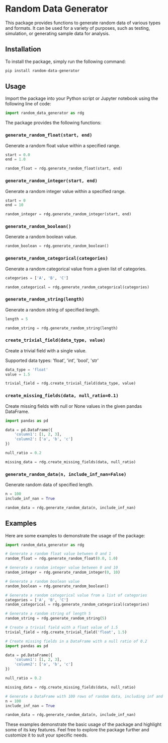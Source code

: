 # Random Data Generator

This package provides functions to generate random data of various types and formats. It can be used for a variety of purposes, such as testing, simulation, or generating sample data for analysis.

## Installation

To install the package, simply run the following command:

```bash
pip install random-data-generator
```

## Usage

Import the package into your Python script or Jupyter notebook using the following line of code:

```python
import random_data_generator as rdg
```

The package provides the following functions:

### `generate_random_float(start, end)`

Generate a random float value within a specified range.

```python
start = 0.0
end = 1.0

random_float = rdg.generate_random_float(start, end)
```

### `generate_random_integer(start, end)`

Generate a random integer value within a specified range.

```python
start = 0
end = 10

random_integer = rdg.generate_random_integer(start, end)
```

### `generate_random_boolean()`

Generate a random boolean value.

```python
random_boolean = rdg.generate_random_boolean()
```

### `generate_random_categorical(categories)`

Generate a random categorical value from a given list of categories.

```python
categories = ['A', 'B', 'C']

random_categorical = rdg.generate_random_categorical(categories)
```

### `generate_random_string(length)`

Generate a random string of specified length.

```python
length = 5

random_string = rdg.generate_random_string(length)
```

### `create_trivial_field(data_type, value)`

Create a trivial field with a single value.

Supported data types: 'float', 'int', 'bool', 'str'

```python
data_type = 'float'
value = 1.5

trivial_field = rdg.create_trivial_field(data_type, value)
```

### `create_missing_fields(data, null_ratio=0.1)`

Create missing fields with null or None values in the given pandas DataFrame.

```python
import pandas as pd

data = pd.DataFrame({
    'column1': [1, 2, 3],
    'column2': ['a', 'b', 'c']
})

null_ratio = 0.2

missing_data = rdg.create_missing_fields(data, null_ratio)
```

### `generate_random_data(n, include_inf_nan=False)`

Generate random data of specified length.

```python
n = 100
include_inf_nan = True

random_data = rdg.generate_random_data(n, include_inf_nan)
```

## Examples

Here are some examples to demonstrate the usage of the package:

```python
import random_data_generator as rdg

# Generate a random float value between 0 and 1
random_float = rdg.generate_random_float(0.0, 1.0)

# Generate a random integer value between 0 and 10
random_integer = rdg.generate_random_integer(0, 10)

# Generate a random boolean value
random_boolean = rdg.generate_random_boolean()

# Generate a random categorical value from a list of categories
categories = ['A', 'B', 'C']
random_categorical = rdg.generate_random_categorical(categories)

# Generate a random string of length 5
random_string = rdg.generate_random_string(5)

# Create a trivial field with a float value of 1.5
trivial_field = rdg.create_trivial_field('float', 1.5)

# Create missing fields in a DataFrame with a null ratio of 0.2
import pandas as pd

data = pd.DataFrame({
    'column1': [1, 2, 3],
    'column2': ['a', 'b', 'c']
})

null_ratio = 0.2

missing_data = rdg.create_missing_fields(data, null_ratio)

# Generate a DataFrame with 100 rows of random data, including inf and nan values
n = 100
include_inf_nan = True

random_data = rdg.generate_random_data(n, include_inf_nan)
```

These examples demonstrate the basic usage of the package and highlight some of its key features. Feel free to explore the package further and customize it to suit your specific needs.